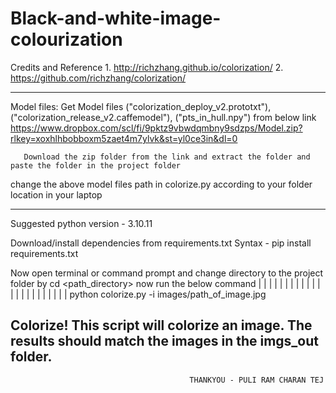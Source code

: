 # Black-and-white-image-colourization
Credits and Reference
	1. http://richzhang.github.io/colorization/
	2. https://github.com/richzhang/colorization/

---------------------------------------------------------------------------------------------------------------------------------------------

Model files:
       Get Model files ("colorization_deploy_v2.prototxt"), ("colorization_release_v2.caffemodel"), ("pts_in_hull.npy") from below link
       https://www.dropbox.com/scl/fi/9pktz9vbwdqmbny9sdzps/Model.zip?rlkey=xoxhlhbobboxm5zaet4m7ylvk&st=yl0ce3in&dl=0


       Download the zip folder from the link and extract the folder and paste the folder in the project folder
change the above model files path in colorize.py according to your folder location in your laptop

----------------------------------------------------------------------------------------------------------------------------------------------

Suggested python version - 3.10.11

Download/install dependencies from requirements.txt
Syntax - pip install requirements.txt

Now open terminal or command prompt and change directory to the project folder by 
cd <path_directory>
now run the below command
| | | | | | | | | | | | | | | | | | | | | | | 
python colorize.py -i images/path_of_image.jpg

Colorize! This script will colorize an image. The results should match the images in the imgs_out folder.
------------------------------------------------------------------------------------------------------------------------------------------------
                                            THANKYOU - PULI RAM CHARAN TEJ
